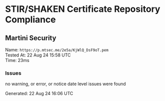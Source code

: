 # STIR/SHAKEN Certificate Repository Compliance

## Martini Security

Name: `https://p.mtsec.me/2e5a/KjWlQ_DsF9oT.pem`\
Tested At: 22 Aug 24 15:58 UTC\
Time: 23ms

### Issues

no warning, or error, or notice date level issues were found

Generated: 22 Aug 24 16:06 UTC